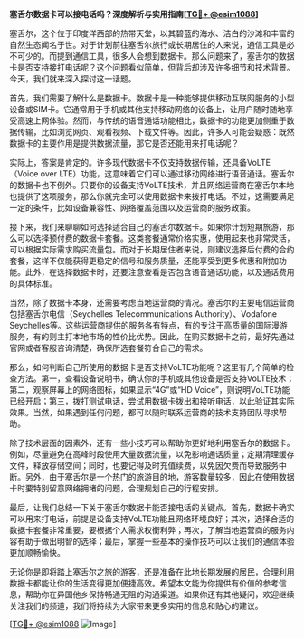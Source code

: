 **塞舌尔数据卡可以接电话吗？深度解析与实用指南[[TG💪+ @esim1088](https://t.me/s/esim1088)]**

塞舌尔，这个位于印度洋西部的热带天堂，以其碧蓝的海水、洁白的沙滩和丰富的自然生态闻名于世。对于计划前往塞舌尔旅行或长期居住的人来说，通信工具是必不可少的。而提到通信工具，很多人会想到数据卡。那么问题来了，塞舌尔的数据卡是否支持接打电话呢？这个问题看似简单，但背后却涉及许多细节和技术背景。今天，我们就来深入探讨这一话题。

首先，我们需要了解什么是数据卡。数据卡是一种能够提供移动互联网服务的小型设备或SIM卡。它通常用于手机或其他支持移动网络的设备上，让用户随时随地享受高速上网体验。然而，与传统的语音通话功能相比，数据卡的功能更加侧重于数据传输，比如浏览网页、观看视频、下载文件等。因此，许多人可能会疑惑：既然数据卡的主要作用是提供数据流量，那它是否还能用来打电话呢？

实际上，答案是肯定的。许多现代数据卡不仅支持数据传输，还具备VoLTE（Voice over LTE）功能，这意味着它们可以通过移动网络进行语音通话。塞舌尔的数据卡也不例外。只要你的设备支持VoLTE技术，并且网络运营商在塞舌尔本地也提供了这项服务，那么你就完全可以使用数据卡来拨打电话。不过，这需要满足一定的条件，比如设备兼容性、网络覆盖范围以及运营商的服务政策。

接下来，我们来聊聊如何选择适合自己的塞舌尔数据卡。如果你计划短期旅游，那么可以选择预付费的数据卡套餐。这类套餐通常价格实惠，使用起来也非常灵活，可以根据实际需求购买流量包。而对于长期居住者来说，则建议选择后付费的合约套餐，这样不仅能获得更稳定的信号和服务质量，还能享受到更多优惠和附加功能。此外，在选择数据卡时，还要注意查看是否包含语音通话功能，以及通话费用的具体标准。

当然，除了数据卡本身，还需要考虑当地运营商的情况。塞舌尔的主要电信运营商包括塞舌尔电信（Seychelles Telecommunications Authority）、Vodafone Seychelles等。这些运营商提供的服务各有特点，有的专注于高质量的国际漫游服务，有的则主打本地市场的性价比优势。因此，在购买数据卡之前，最好先通过官网或者客服咨询清楚，确保所选套餐符合自己的需求。

那么，如何判断自己所使用的数据卡是否支持VoLTE功能呢？这里有几个简单的检查方法。第一，查看设备说明书，确认你的手机或其他设备是否支持VoLTE技术；第二，观察屏幕上的网络图标，如果显示“4G”或“HD Voice”，则说明VoLTE功能已经开启；第三，拨打测试电话，尝试用数据卡拨出和接听电话，以此验证其实际效果。当然，如果遇到任何问题，都可以随时联系运营商的技术支持团队寻求帮助。

除了技术层面的因素外，还有一些小技巧可以帮助你更好地利用塞舌尔的数据卡。例如，尽量避免在高峰时段使用大量数据流量，以免影响通话质量；定期清理缓存文件，释放存储空间；同时，也要记得及时充值续费，以免因欠费而导致服务中断。另外，由于塞舌尔是一个热门的旅游目的地，游客数量较多，因此在使用数据卡时要特别留意网络拥堵的问题，合理规划自己的行程安排。

最后，让我们总结一下关于塞舌尔数据卡能否接电话的关键点。首先，数据卡确实可以用来打电话，前提是设备支持VoLTE功能且网络环境良好；其次，选择合适的数据卡套餐非常重要，要根据个人需求权衡利弊；再次，了解当地运营商的服务内容有助于做出明智的选择；最后，掌握一些基本的操作技巧可以让我们的通信体验更加顺畅愉快。

无论你是即将踏上塞舌尔之旅的游客，还是准备在此地长期发展的居民，合理利用数据卡都能让你的生活变得更加便捷高效。希望本文能为你提供有价值的参考信息，帮助你在异国他乡保持畅通无阻的沟通渠道。如果你还有其他疑问，欢迎继续关注我们的频道，我们将持续为大家带来更多实用的信息和贴心的建议。

[[TG💪+ @esim1088](https://t.me/s/esim1088) ![Image](https://i.postimg.cc/4NQfJmqS/Snipaste-2025-05-13-00-14-12.png)]